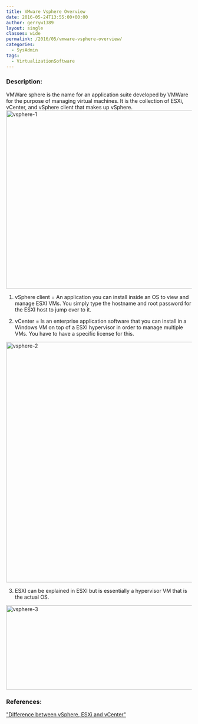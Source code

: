 ```yaml
---
title: VMware Vsphere Overview
date: 2016-05-24T13:55:00+00:00
author: gerryw1389
layout: single
classes: wide
permalink: /2016/05/vmware-vsphere-overview/
categories:
  - SysAdmin
tags:
  - VirtualizationSoftware
---
```

<!--more-->

### Description:

VMWare sphere is the name for an application suite developed by VMWare for the purpose of managing virtual machines. It is the collection of ESXi, vCenter, and vSphere client that makes up vSphere.
   <img class="size-full wp-image-732 aligncenter" src="https://automationadmin.com/assets/images/uploads/2016/09/vsphere-1.png" alt="vsphere-1" width="726" height="483" srcset="https://automationadmin.com/assets/images/uploads/2016/09/vsphere-1.png 726w, https://automationadmin.com/assets/images/uploads/2016/09/vsphere-1-300x200.png 300w" sizes="(max-width: 726px) 100vw, 726px" />

1. vSphere client = An application you can install inside an OS to view and manage ESXI VMs. You simply type the hostname and root password for the ESXI host to jump over to it.

2. vCenter = Is an enterprise application software that you can install in a Windows VM on top of a ESXI hypervisor in order to manage multiple VMs. You have to have a specific license for this.

  <img class="alignnone size-full wp-image-733" src="https://automationadmin.com/assets/images/uploads/2016/09/vsphere-2.png" alt="vsphere-2" width="1016" height="651" srcset="https://automationadmin.com/assets/images/uploads/2016/09/vsphere-2.png 1016w, https://automationadmin.com/assets/images/uploads/2016/09/vsphere-2-300x192.png 300w, https://automationadmin.com/assets/images/uploads/2016/09/vsphere-2-768x492.png 768w" sizes="(max-width: 1016px) 100vw, 1016px" />


3. ESXI can be explained in ESXI but is essentially a hypervisor VM that is the actual OS.

  <img class="alignnone size-full wp-image-734" src="https://automationadmin.com/assets/images/uploads/2016/09/vsphere-3.png" alt="vsphere-3" width="726" height="228" srcset="https://automationadmin.com/assets/images/uploads/2016/09/vsphere-3.png 726w, https://automationadmin.com/assets/images/uploads/2016/09/vsphere-3-300x94.png 300w" sizes="(max-width: 726px) 100vw, 726px" />


### References:

["Difference between vSphere, ESXi and vCenter"](http://www.mustbegeek.com/difference-between-vsphere-esxi-and-vcenter)